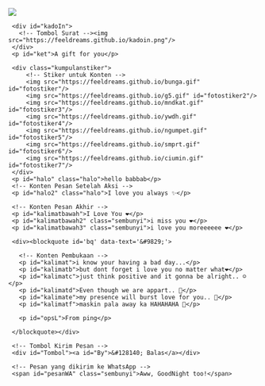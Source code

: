 <!DOCTYPE html>
<html>
<meta charset='UTF-8'/><meta content='width=device-width, initial-scale=1, user-scalable=1, minimum-scale=1, maximum-scale=5' name='viewport'/><meta content='IE=edge' http-equiv='X-UA-Compatible'/><link href="https://feeldreams.github.io/singkat/style.css" rel="stylesheet" type="text/css" />
  
  <link rel="preconnect" href="https://fonts.googleapis.com">
  <link rel="preconnect" href="https://fonts.gstatic.com" crossorigin>
  <link href="https://fonts.googleapis.com/css2?family=Shippori+Antique:wght@400;700&display=swap" rel="stylesheet">
  <link href="https://fonts.googleapis.com/css2?family=Dancing+Script&display=swap" rel="stylesheet">

  <script src="https://cdn.jsdelivr.net/npm/sweetalert2@11.0.19/dist/sweetalert2.all.min.js"></script>
  <script src="https://unpkg.com/typeit@8.7.0/dist/index.umd.js"></script>
  <script src="https://kit.fontawesome.com/4f3ce16e3e.js" crossorigin="anonymous"></script>
  
<head>
<title>babbab</title>
</head>
<body>
	
   <!-- Ganti Audio di sini -->
   <audio src="https://feeldreams.github.io/vibescorona.mp3" id="linkmp3" class="sembunyi"></audio>
   
   <div id="bodyblur">
     <!-- Wallpaper --><img src="https://feeldreams.github.io/wp4.jpg" id="wallpaper"/><div id="beneranblur"></div>
   </div>
   
   <div id='Content'>

     <div id="kadoIn">
       <!-- Tombol Surat --><img src="https://feeldreams.github.io/kadoin.png"/>
     </div>
     <p id="ket">A gift for you</p>

     <div class="kumpulanstiker">
         <!-- Stiker untuk Konten -->
         <img src="https://feeldreams.github.io/bunga.gif" id="fotostiker"/>
         <img src="https://feeldreams.github.io/g5.gif" id="fotostiker2"/>
         <img src="https://feeldreams.github.io/mndkat.gif" id="fotostiker3"/>
         <img src="https://feeldreams.github.io/ywdh.gif" id="fotostiker4"/>
         <img src="https://feeldreams.github.io/ngumpet.gif" id="fotostiker5"/>
         <img src="https://feeldreams.github.io/smprt.gif" id="fotostiker6"/>
         <img src="https://feeldreams.github.io/ciumin.gif" id="fotostiker7"/>
     </div>
     <p id="halo" class="halo">hello babbab</p>
     <!-- Konten Pesan Setelah Aksi -->
     <p id="halo2" class="halo">I love you always ✨</p>
     
     <!-- Konten Pesan Akhir -->
     <p id="kalimatbawah">I Love You ❤️</p> 
     <p id="kalimatbawah2" class="sembunyi">i miss you ❤️</p> 
     <p id="kalimatbawah3" class="sembunyi">i love you moreeeeee ❤️</p>
       
     <div><blockquote id='bq' data-text='&#9829;'>

       <!-- Konten Pembukaan -->
       <p id="kalimat">i know your having a bad day...</p>
       <p id="kalimatb">but dont forget i love you no matter what❤️</p>
       <p id="kalimatc">just think positive and it gonna be alright.. ☺️</p>
       <p id="kalimatd">Even though we are appart.. 🥺</p>
       <p id="kalimate">my presence will burst love for you.. 🥺</p>
       <p id="kalimatf">maskin pala away ka HAHAHAHA 🤬</p>
       
       <p id="opsL">From ping</p>
       
     </blockquote></div>

     <!-- Tombol Kirim Pesan -->
     <div id="Tombol"><a id="By">&#128140; Balas</a></div>

     <!-- Pesan yang dikirim ke WhatsApp -->
     <span id="pesanWA" class="sembunyi">Aww, GoodNight too!</span>
     
   </div>

<!-- Jangan Edit Bagian Ini --><script>
  const body = document.querySelector("body");inikuis=0;ftganti=0;flag=1;flagg=1;fungsi=0;ftfungsi=0;fungsiAwal=0;fungsitimer=0;vketikhalo=halo.innerHTML;halo.innerHTML = "";vketikhalo2=halo2.innerHTML;halo2.innerHTML = "";pesanwhatsapp = pesanWA.innerHTML;deffotostiker=fotostiker.src;audio = new Audio('' + linkmp3.src);Content.style = "opacity:1;margin-top:16vh;";const swalst = Swal.mixin({timer: 2777, allowOutsideClick: false, showConfirmButton: false, timerProgressBar: true, imageHeight: 90,}); const swals = Swal.mixin({allowOutsideClick: false, cancelButtonColor: '#FF0040', imageWidth: 100, imageHeight: 100,}); const style = document.createElement('style'); var today = new Date();var dd = String(today.getDate()).padStart(2, '0');var mm = String(today.getMonth() + 1).padStart(2, '0');var yyyy = today.getFullYear();const monthNames = ["Januari", "Februari", "Maret", "April", "Mei", "Juni", "Juli", "Agustus", "September", "Oktober", "November", "Desember"];today = dd + ' ' + monthNames[today.getMonth()] + ' ' + yyyy;
  function createHeart() {const heart = document.createElement("div"); heart.className = "fas fa-heart"; heart.style.left = (Math.random() * 90)+"vw"; heart.style.animationDuration = (Math.random()*3)+2+"s"; body.appendChild(heart);} setInterval(function name(params) {var heartArr = document.querySelectorAll(".fa-heart"); if (heartArr.length > 100) {heartArr[0].remove()}},100);
  async function menuju(){window.location = "https://api.whatsapp.com/send?phone=&text=" + pesanwhatsapp;} document.getElementById("kadoIn").onclick = function() {if(fungsiAwal==0){audio.play();fungsiAwal=1;kadoIn.style="transition:all .8s ease;transform:scale(10);opacity:0";wallpaper.style="transform: scale(1.5);";ket.style="display:none";setTimeout(mulainama,700)}}
</script>
<script src="https://feeldreams.github.io/singkat/script.js"></script>
<!-- Sampai Sini -->
</body>
</html>
